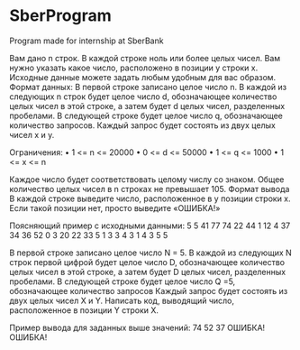 # SberProgram
Program made for internship at SberBank

Вам дано n строк. В каждой строке ноль или более целых чисел. Вам нужно указать какое число, расположено в позиции у строки х.
Исходные данные можете задать любым удобным для вас образом.
Формат данных:
В первой строке записано целое число n. В каждой из следующих n строк будет целое число d, 
обозначающее количество целых чисел в этой строке, а затем будет d целых чисел, разделенных пробелами. 
В следующей строке будет целое число q, обозначающее количество запросов. Каждый запрос будет состоять из двух целых чисел x и y.

Ограничения:
• 1 <= n <= 20000
• 0 <= d <= 50000
• 1 <= q <= 1000
• 1 <= x <= n

Каждое число будет соответствовать целому числу со знаком.
Общее количество целых чисел в n строках не превышает 105.
Формат вывода
В каждой строке выведите число, расположенное в y позиции строки х. Если такой позиции нет, просто выведите «ОШИБКА!»

Поясняющий пример с исходными данными:
5
5 41 77 74 22 44
1 12
4 37 34 36 52
0
3 20 22 33
5
1 3
3 4
3 1
4 3
5 5

В первой строке записано целое число N = 5.
В каждой из следующих N строк первой цифрой будет целое число D, обозначающее количество целых чисел в этой строке, 
а затем будет D целых чисел, разделенных пробелами.
В следующей строке будет целое число Q =5, обозначающее количество запросов
Каждый запрос будет состоять из двух целых чисел X и Y.
Написать код, выводящий число, расположенное в позиции Y строки X.

Пример вывода для заданных выше значений:
74
52
37
ОШИБКА!
ОШИБКА!
